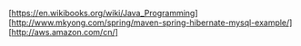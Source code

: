 [https://en.wikibooks.org/wiki/Java_Programming]
[http://www.mkyong.com/spring/maven-spring-hibernate-mysql-example/]
[http://aws.amazon.com/cn/]